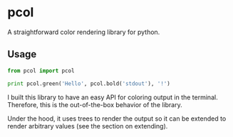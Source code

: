 # pcol
A straightforward color rendering library for python.

## Usage

```python
from pcol import pcol

print pcol.green('Hello', pcol.bold('stdout'), '!')
```

I built this library to have an easy API for coloring output in the
terminal. Therefore, this is the out-of-the-box behavior of the library.

Under the hood, it uses trees to render the output so it can be extended
to render arbitrary values (see the section on extending).
